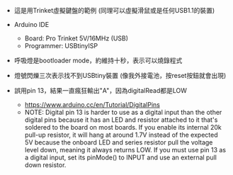 * 這是用Trinket虛擬鍵盤的範例 (同理可以虛擬滑鼠或是任何USB1.1的裝置)

* Arduino IDE
    * Board: Pro Trinket 5V/16MHz (USB)
    * Programmer: USBtinyISP
    
* 呼吸燈是bootloader mode，約維持十秒，表示可以燒錄程式

* 燈號閃爍三次表示找不到USBtiny裝置 (像我外接電池，按reset按鈕就會出現)

* 誤用pin 13，結果一直瘋狂輸出"A"，因為digitalRead都是LOW
    * https://www.arduino.cc/en/Tutorial/DigitalPins
    * NOTE: Digital pin 13 is harder to use as a digital input than the other digital pins because it has an LED and resistor attached to it that's soldered to the board on most boards. If you enable its internal 20k pull-up resistor, it will hang at around 1.7V instead of the expected 5V because the onboard LED and series resistor pull the voltage level down, meaning it always returns LOW. If you must use pin 13 as a digital input, set its pinMode() to INPUT and use an external pull down resistor.
    
